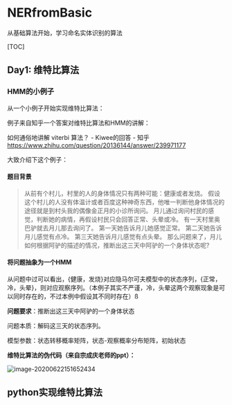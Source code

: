 # NERfromBasic
从基础算法开始，学习命名实体识别的算法

[TOC]

## Day1: 维特比算法

### HMM的小例子

从一个小例子开始实现维特比算法：

例子来自知乎一个答案对维特比算法和HMM的讲解：

如何通俗地讲解 viterbi 算法？ - Kiwee的回答 - 知乎
https://www.zhihu.com/question/20136144/answer/239971177

大致介绍下这个例子：

#### 题目背景

> 从前有个村儿，村里的人的身体情况只有两种可能：健康或者发烧。
> 假设这个村儿的人没有体温计或者百度这种神奇东西，他唯一判断他身体情况的途径就是到村头我的偶像金正月的小诊所询问。
> 月儿通过询问村民的感觉，判断她的病情，再假设村民只会回答正常、头晕或冷。
> 有一天村里奥巴驴就去月儿那去询问了。
> 第一天她告诉月儿她感觉正常。
> 第二天她告诉月儿感觉有点冷。
> 第三天她告诉月儿感觉有点头晕。
> 那么问题来了，月儿如何根据阿驴的描述的情况，推断出这三天中阿驴的一个身体状态呢?

#### 将问题抽象为一个HMM

从问题中过可以看出，{健康，发烧}对应隐马尔可夫模型中的状态序列，{正常，冷，头晕}，则对应观察序列。（本例子其实不严谨，冷，头晕这两个观察现象是可以同时存在的，不过本例中假设其不同时存在）ß

**问题要求**：推断出这三天中阿驴的一个身体状态

问题本质：解码这三天的状态序列。

模型参数：状态转移概率矩阵，状态-观察概率分布矩阵，初始状态

**维特比算法的伪代码（来自宗成庆老师的ppt）：**

![image-20200622151652434](https://tva1.sinaimg.cn/large/007S8ZIlgy1gg13a04ue1j30to0mun1t.jpg)

## python实现维特比算法

